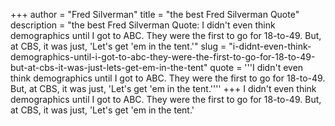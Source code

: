 +++
author = "Fred Silverman"
title = "the best Fred Silverman Quote"
description = "the best Fred Silverman Quote: I didn't even think demographics until I got to ABC. They were the first to go for 18-to-49. But, at CBS, it was just, 'Let's get 'em in the tent.'"
slug = "i-didnt-even-think-demographics-until-i-got-to-abc-they-were-the-first-to-go-for-18-to-49-but-at-cbs-it-was-just-lets-get-em-in-the-tent"
quote = '''I didn't even think demographics until I got to ABC. They were the first to go for 18-to-49. But, at CBS, it was just, 'Let's get 'em in the tent.''''
+++
I didn't even think demographics until I got to ABC. They were the first to go for 18-to-49. But, at CBS, it was just, 'Let's get 'em in the tent.'
